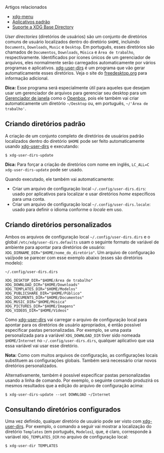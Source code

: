 Artigos relacionados

*   [xdg-menu](/index.php/Xdg-menu "Xdg-menu")
*   [Aplicativos padrão](/index.php/Default_applications "Default applications")
*   [Suporte a XDG Base Directory](/index.php/XDG_Base_Directory_support "XDG Base Directory support")

*User directories* (diretórios de usuários) são um conjunto de diretórios comuns de usuário localizados dentro do diretório `$HOME`, incluindo `Documents`, `Downloads`, `Music` e `Desktop`. Em português, esses diretórios são chamados de `Documentos`, `Downloads`, `Música` e `Área de trabalho`, respectivamente. Identificados por ícones únicos de um gerenciador de arquivos, eles normalmente serão carregados automaticamente por vários programas e aplicativos. [xdg-user-dirs](https://www.archlinux.org/packages/?name=xdg-user-dirs) é um programa que vão gerar automaticamente esses diretórios. Veja o site do [freedesktop.org](https://www.freedesktop.org/wiki/Software/xdg-user-dirs) para informação adicional.

**Dica:** Esse programa será especialmente útil para aqueles que desejam usar um gerenciador de arquivos para gerenciar seu desktop para um [Gerenciador de janela](/index.php/Gerenciador_de_janela "Gerenciador de janela") como o [Openbox](/index.php/Openbox "Openbox"), pois ele também vai criar automaticamente um diretório `~/Desktop` ou, em português, `~/'Área de trabalho'`.

## Criando diretórios padrão

A criação de um conjunto completo de diretórios de usuários padrão localizados dentro do diretório `$HOME` pode ser feito automaticamente usando [xdg-user-dirs](https://www.archlinux.org/packages/?name=xdg-user-dirs) e executando:

```
$ xdg-user-dirs-update

```

**Dica:** Para forçar a criação de diretórios com nome em inglês, `LC_ALL=C xdg-user-dirs-update` pode ser usado.

Quando executado, ele também vai automaticamente:

*   Criar um arquivo de configuração local `~/.config/user-dirs.dirs`: usado por aplicativos para localizar e usar diretórios *home* específicos para uma conta.
*   Criar um arquivo de configuração local `~/.config/user-dirs.locale`: usado para definir o idioma conforme o *locale* em uso.

## Criando diretórios personalizados

Ambos os arquivos de configuração local `~/.config/user-dirs.dirs` e o global `/etc/xdg/user-dirs.defaults` usam o seguinte formato de variável de ambiente para apontar para diretórios de usuário: `XDG_DIRNAME_DIR="$HOME/nome_do_diretório"`. Um arquivo de configuração vai/pode se parecer com esse exemplo abaixo (esses são diretórios modelo):

 `~/.config/user-dirs.dirs` 
```
XDG_DESKTOP_DIR="$HOME/Área de trabalho"
XDG_DOWNLOAD_DIR="$HOME/Downloads"
XDG_TEMPLATES_DIR="$HOME/Modelos"
XDG_PUBLICSHARE_DIR="$HOME/Público"
XDG_DOCUMENTS_DIR="$HOME/Documentos"
XDG_MUSIC_DIR="$HOME/Música"
XDG_PICTURES_DIR="$HOME/Imagens"
XDG_VIDEOS_DIR="$HOME/Vídeos"
```

Como [xdg-user-dirs](https://www.archlinux.org/packages/?name=xdg-user-dirs) vai carregar o arquivo de configuração local para apontar para os diretórios de usuário apropriados, é então possível especificar pastas personalizadas. Por exemplo, se uma pasta personalizada para a variável `XDG_DOWNLOAD_DIR` tiver sido nomeada `$HOME/Internet` no `~/.config/user-dirs.dirs`, qualquer aplicativo que usa essa variável vai usar esse diretório.

**Nota:** Como com muitos arquivos de configuração, as configurações locais substituem as configurações globais. Também será necessário criar novos diretórios personalizados.

Alternativamente, também é possível especificar pastas personalizadas usando a linha de comando. Por exemplo, o seguinte comando produzirá os mesmos resultados que a edição do arquivo de configuração acima:

```
$ xdg-user-dirs-update --set DOWNLOAD ~/Internet

```

## Consultando diretórios configurados

Uma vez definido, qualquer diretório de usuário pode ser visto com [xdg-user-dirs](https://www.archlinux.org/packages/?name=xdg-user-dirs). Por exemplo, o comando a seguir vai mostrar a localização do diretório `Templates` (em português, `Modelos`), que, é claro, corresponde à variável `XDG_TEMPLATES_DIR` no arquivo de configuração local:

```
$ xdg-user-dir TEMPLATES

```